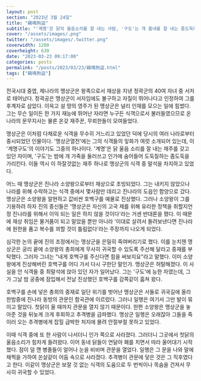 ```yaml
---
layout: post
section: "2023년 3월 24일"
title: "鷄鳴狗盜"
subtitle: "'계명'은 닭의 울음소리를 잘 내는 사람, '구도'는 개 흉내를 잘 내는 좀도둑이라는 뜻으로 계명구도란 곧 천한 기능을 가진 사람도 때로는 쓸모가 있다는 말로 쓰인다. 또는 선비가 배워서는 안될 천한 기능을 가진 경우를 비유하기도 한다."
cover: "/assets/images/.png"
twitter: "/assets/images/.twitter.png"
coverwidth: 1200
coverheight: 630
date: "2023-03-23 09:17:00"
categories: posts
permalink: "/posts/2023/03/23/鷄鳴狗盜.html"
tags: ["鷄鳴狗盜"]
---
```


전국시대 중엽, 제나라의 맹상군은 왕족으로서 재상을 지낸 정곽군의 40여 자녀 중 서저로 태어났다. 정곽공은 맹상군이 서자임에도 불구하고 자질이 뛰어나다고 인정하여 그를 후계자로 삼았다. 이윽고 설 땅의 영주가 된 맹상군은 널리 인재를 모으는 일에 힘썼다. 그는 무슨 일이든 한 가지 재능에 뛰어난 자라면 누구든 식객으로서 불러들였으므로 온나라의 문무지사는 물론 온갖 재주꾼, 무뢰한들이 모여들었다.

맹상군은 이처럼 다채로운 식객을 무수히 거느리고 있었던 덕에 당시의 여러 나라로부터 중시되었던 인물이다. '맹상군열전'에는 그의 식객들의 잏화가 여럿 소개되어 있는데, 이 '계명구도'의 이야기도 그중의 하나이다. '계명'은 닭 울음 소리를 잘 내는 재주를 갖고 있던 자이며, '구도'는 밤에 개 가죽을 둘러쓰고 인가에 숨어들어 도둑질하는 좀도둑을 가리킨다. 이들 역시 이 하잘것없는 재주 하나로 맹상군의 식객 중 말석을 차지하고 있었다.

어느 때 맹상군은 진나라 소양왕으로부터 재상으로 초빙되었다. 그는 내키지 않았으나 나라를 위해 수락하고는 식객 중에서 몇사람만 데리고 진나라의 도읍인 함양으로 갔다. 맹상군은 소양왕을 알현하고 값비싼 호백구를 예물로 진상했다. 그러나 소양왕이 그를 기용하려 하자 진의 중신들은 '맹상군은 자신의 고국 제를 위해 유리한 정책을 취할지언정 진나라를 위해서 이익 되는 일은 하지 않을 것이다'라는 거센 반대론을 폈다. 이 때문에 재상 취임은 물거품이 되고 말았을 뿐만 아니라 '이대로 살려서 돌려보낸다면 진나라에 원한을 품고 복수를 꾀할 것이 틀림없다'라는 주장까지 나오게 되었다.

심각한 논의 끝에 진의 조정에서는 맹상군을 은밀히 죽여버리기로 했다. 이를 눈치챈 맹상군은 궁리 끝에 소양왕의 총희에게 무사히 귀국할 수 있도록 주선해 달라고 중재를 부탁했다. 그러자 그녀는 "내게 호백구를 주신다면 힘을 써보지요"라고 말했다. 이미 소양왕에게 진상해버린 호백구를 어디 가서 다시 구한단 말인가. 맹상군은 허탈해졌다. 이 사실을 안 식객들 중 최말석에 앉아 있던 자가 일어났다. 그는 '구도'에 능한 자였는데, 그가 그날 밤 궁중에 잠입해서 전날 진상했던 호백구를 감쪽같이 훔쳐 왔다.

호백구를 손에 넣은 총희의 중재로 일단 위기를 벗어난 맹상군은 서둘로 귀국길에 올라 한밤중에 진나라 동방의 관문인 함곡관에 이르렀다. 그러나 일행은 여기서 그만 발이 묶이고 말았다. 첫닭이 울 때까지 관문을 열지 않기 때문이다. 한편 소양왕은 맹상군을 놓아준 것을 뒤늦게 크게 후회하고 추격병을 급파했다. 맹상군 일행은 오래잖아 그들을 죽이러 오는 추격병에게 잡힐 급박한 처지에 몰려 안절부절 못하고 있었다.

이때 식객 중에 또 한 사람이 나서더니 인가 쪽으로 사라졌다. 그러더니 그곳에서 첫닭의 울음소리가 힘차게 들려왔다. 이어 동네 닭들이 연달아 홰를 치면서 따라 울어대기 시작했다. 잠이 덜 깬 병졸들이 얼어나 눈을 비비며 관문을 열었다. 일행은 그 문을 나와 말에 채찍을 가하여 쏜살같이 어둠 속으로 사라졌다. 추격병이 관문에 닿은 것은 그 직후였다고 한다. 이같이 맹상군은 보잘 것 없는 식객의 도움으로 두 번씩이나 목숨을 건져서 무사히 귀국할 수 있었다.
